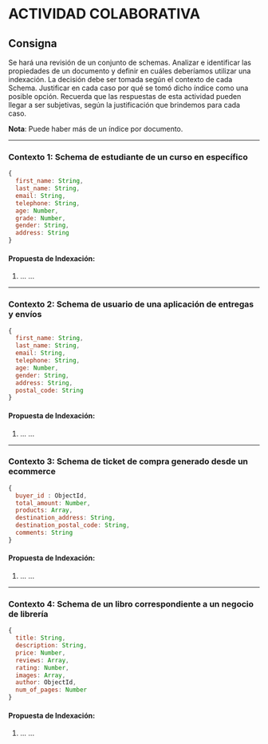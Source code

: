# ACTIVIDAD COLABORATIVA

## Consigna
Se hará una revisión de un conjunto de schemas. Analizar e identificar las propiedades de un documento y definir en cuáles deberíamos utilizar una indexación. La decisión debe ser tomada según el contexto de cada Schema. Justificar en cada caso por qué se tomó dicho índice como una posible opción. Recuerda que las respuestas de esta actividad pueden llegar a ser subjetivas, según la justificación que brindemos para cada caso.

**Nota**: Puede haber más de un índice por documento.


---

### Contexto 1: Schema de estudiante de un curso en específico

```js
{
  first_name: String,
  last_name: String,
  email: String,
  telephone: String,
  age: Number,
  grade: Number,
  gender: String,
  address: String
}
```

#### **Propuesta de Indexación:**

1. ... ...

---

### Contexto 2: Schema de usuario de una aplicación de entregas y envíos

```js
{
  first_name: String,
  last_name: String,
  email: String,
  telephone: String,
  age: Number,
  gender: String,
  address: String,
  postal_code: String
}
```

#### **Propuesta de Indexación:**

1. ... ...

---

### Contexto 3: Schema de ticket de compra generado desde un ecommerce

```js
{
  buyer_id : ObjectId,
  total_amount: Number,
  products: Array,
  destination_address: String,
  destination_postal_code: String,
  comments: String
}
```

#### **Propuesta de Indexación:**

1. ... ...

---

### Contexto 4: Schema de un libro correspondiente a un negocio de librería

```js
{
  title: String,
  description: String,
  price: Number,
  reviews: Array,
  rating: Number,
  images: Array,
  author: ObjectId,
  num_of_pages: Number
}
```

#### **Propuesta de Indexación:**

1. ... ...



